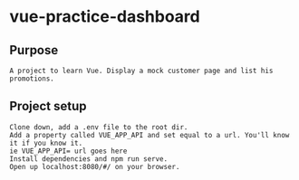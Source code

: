 # vue-practice-dashboard

## Purpose
```
A project to learn Vue. Display a mock customer page and list his promotions.
```
## Project setup
```
Clone down, add a .env file to the root dir.
Add a property called VUE_APP_API and set equal to a url. You'll know it if you know it.
ie VUE_APP_API= url goes here
Install dependencies and npm run serve.
Open up localhost:8080/#/ on your browser.
```